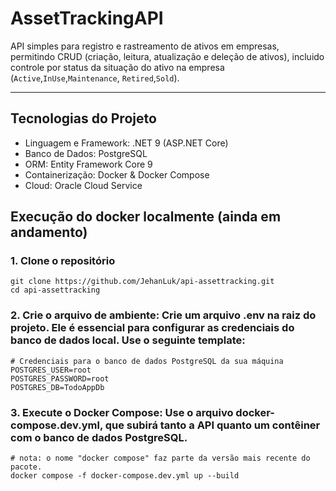 # **AssetTrackingAPI**

API simples para registro e rastreamento de ativos em empresas, permitindo CRUD (criação, leitura, atualização e deleção de ativos), incluido controle por status da situação do ativo na empresa (`Active`,`InUse`,`Maintenance`, `Retired`,`Sold`).

---

## Tecnologias do Projeto

* Linguagem e Framework: .NET 9 (ASP.NET Core)
* Banco de Dados: PostgreSQL
* ORM: Entity Framework Core 9
* Containerização: Docker & Docker Compose
* Cloud: Oracle Cloud Service

## Execução do docker localmente (ainda em andamento)

### 1. Clone o repositório

```
git clone https://github.com/JehanLuk/api-assettracking.git
cd api-assettracking
```

### 2. Crie o arquivo de ambiente: Crie um arquivo .env na raiz do projeto. Ele é essencial para configurar as credenciais do banco de dados local. Use o seguinte template:

```
# Credenciais para o banco de dados PostgreSQL da sua máquina
POSTGRES_USER=root
POSTGRES_PASSWORD=root
POSTGRES_DB=TodoAppDb
```

### 3. Execute o Docker Compose: Use o arquivo docker-compose.dev.yml, que subirá tanto a API quanto um contêiner com o banco de dados PostgreSQL.

```
# nota: o nome "docker compose" faz parte da versão mais recente do pacote. 
docker compose -f docker-compose.dev.yml up --build
```